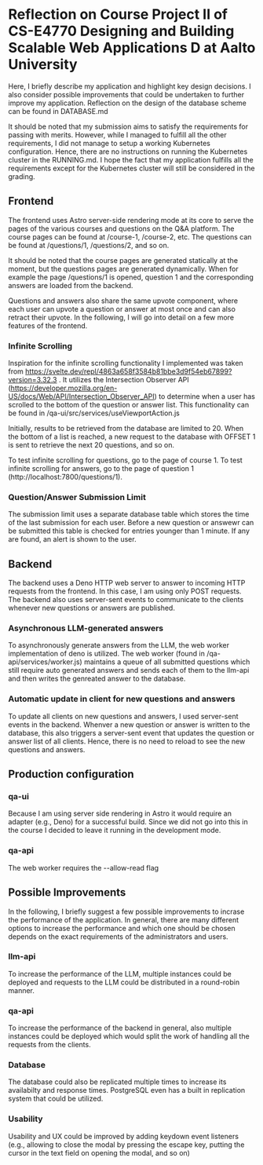 # Reflection on Course Project II of CS-E4770 Designing and Building Scalable Web Applications D at Aalto University

Here, I briefly describe my application and highlight key design decisions. I also consider possible improvements that could be undertaken to further improve my application. Reflection on the design of the database scheme can be found in DATABASE.md

It should be noted that my submission aims to satisfy the requirements for passing with merits. However, while I managed to fulfill all the other requirements, I did not manage to setup a working Kubernetes configuration. Hence, there are no instructions on running the Kubernetes cluster in the RUNNING.md. I hope the fact that my application fulfills all the requirements except for the Kubernetes cluster will still be considered in the grading.

## Frontend

The frontend uses Astro server-side rendering mode at its core to serve the pages of the various courses and questions on the Q&A platform. The course pages can be found at /course-1, /course-2, etc. The questions can be found at /questions/1, /questions/2, and so on.

It should be noted that the course pages are generated statically at the moment, but the questions pages are generated dynamically. When for example the page /questions/1 is opened, question 1 and the corresponding answers are loaded from the backend. 

Questions and answers also share the same upvote component, where each user can upvote a question or answer at most once and can also retract their upvote. In the following, I will go into detail on a few more features of the frontend.

### Infinite Scrolling

Inspiration for the infinite scrolling functionality I implemented was taken from https://svelte.dev/repl/4863a658f3584b81bbe3d9f54eb67899?version=3.32.3 . It utilizes the Intersection Observer API (https://developer.mozilla.org/en-US/docs/Web/API/Intersection_Observer_API) to determine when a user has scrolled to the bottom of the question or answer list. This functionality can be found in /qa-ui/src/services/useViewportAction.js

Initially, results to be retrieved from the database are limited to 20. When the bottom of a list is reached, a new request to the database with OFFSET 1 is sent to retrieve the next 20 questions, and so on.

To test infinite scrolling for questions, go to the page of course 1. To test infinite scrolling for answers, go to the page of question 1 (http://localhost:7800/questions/1).

### Question/Answer Submission Limit

The submission limit uses a separate database table which stores the time of the last submission for each user. Before a new question or answewr can be submitted this table is checked for entries younger than 1 minute. If any are found, an alert is shown to the user.

## Backend

The backend uses a Deno HTTP web server to answer to incoming HTTP requests from the frontend. In this case, I am using only POST requests. The backend also uses server-sent events to communicate to the clients whenever new questions or answers are published.

### Asynchronous LLM-generated answers

To asynchronously generate answers from the LLM, the web worker implementation of deno is utilized. The web worker (found in /qa-api/services/worker.js) maintains a queue of all submitted questions which still require auto generated answers and sends each of them to the llm-api and then writes the genreated answer to the database.

### Automatic update in client for new questions and answers

To update all clients on new questions and answers, I used server-sent events in the backend. Whenver a new question or answer is written to the database, this also triggers a server-sent event that updates the question or answer list of all clients. Hence, there is no need to reload to see the new questions and answers.

## Production configuration

### qa-ui

Because I am using server side rendering in Astro it would require an adapter (e.g., Deno) for a successful build. Since we did not go into this in the course I decided to leave it running in the development mode.

### qa-api

The web worker requires the --allow-read flag

## Possible Improvements

In the following, I briefly suggest a few possible improvements to incrase the performance of the application. In general, there are many different options to increase the performance and which one should be chosen depends on the exact requirements of the administrators and users.

### llm-api

To increase the performance of the LLM, multiple instances could be deployed and requests to the LLM could be distributed in a round-robin manner.

### qa-api

To increase the performance of the backend in general, also multiple instances could be deployed which would split the work of handling all the requests from the clients. 

### Database

The database could also be replicated multiple times to increase its availabilty and response times. PostgreSQL even has a built in replication system that could be utilized.

### Usability

Usability and UX could be improved by adding keydown event listeners (e.g., allowing to close the modal by pressing the escape key, putting the cursor in the text field on opening the modal, and so on)